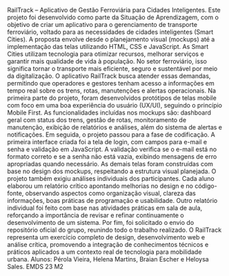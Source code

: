 RailTrack – Aplicativo de Gestão Ferroviária para Cidades Inteligentes.
Este projeto foi desenvolvido como parte da Situação de Aprendizagem, com o objetivo de criar um aplicativo para o gerenciamento de transporte ferroviário, voltado para as necessidades de cidades inteligentes (Smart Cities). A proposta envolve desde o planejamento visual (mockups) até a implementação das telas utilizando HTML, CSS e JavaScript.
As Smart Cities utilizam tecnologia para otimizar recursos, melhorar serviços e garantir mais qualidade de vida à população. No setor ferroviário, isso significa tornar o transporte mais eficiente, seguro e sustentável por meio da digitalização. O aplicativo RailTrack busca atender essas demandas, permitindo que operadores e gestores tenham acesso a informações em tempo real sobre os trens, rotas, manutenções e alertas operacionais.
Na primeira parte do projeto, foram desenvolvidos protótipos de telas mobile com foco em uma boa experiência do usuário (UX/UI), seguindo o princípio Mobile First. As funcionalidades incluídas nos mockups são: dashboard geral com status dos trens, gestão de rotas, monitoramento de manutenção, exibição de relatórios e análises, além do sistema de alertas e notificações.
Em seguida, o projeto passou para a fase de codificação. A primeira interface criada foi a tela de login, com campos para e-mail e senha e validação em JavaScript. A validação verifica se o e-mail está no formato correto e se a senha não está vazia, exibindo mensagens de erro apropriadas quando necessário. As demais telas foram construídas com base no design dos mockups, respeitando a estrutura visual planejada.
O projeto também exigiu análises individuais dos participantes. Cada aluno elaborou um relatório crítico apontando melhorias no design e no código-fonte, observando aspectos como organização visual, clareza das informações, boas práticas de programação e usabilidade. Outro relatório individual foi feito com base nas atividades práticas em sala de aula, reforçando a importância de revisar e refinar continuamente o desenvolvimento de um sistema.
Por fim, foi solicitado o envio do repositório oficial do grupo, reunindo todo o trabalho realizado. O RailTrack representa um exercício completo de design, desenvolvimento web e análise crítica, promovendo a integração de conhecimentos técnicos e práticos aplicados a um contexto real de tecnologia para mobilidade urbana.
Alunos: Pérola Vieira, Helena Martins, Braian Escher e Heloysa Sales. EMDS 23 M2
